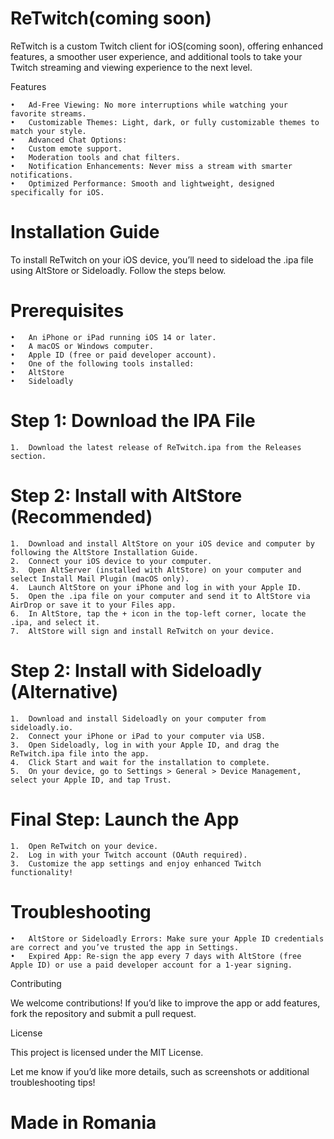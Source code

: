
# ReTwitch(coming soon)

ReTwitch is a custom Twitch client for iOS(coming soon), offering enhanced features, a smoother user experience, and additional tools to take your Twitch streaming and viewing experience to the next level.

Features

	•	Ad-Free Viewing: No more interruptions while watching your favorite streams.
	•	Customizable Themes: Light, dark, or fully customizable themes to match your style.
	•	Advanced Chat Options:
	•	Custom emote support.
	•	Moderation tools and chat filters.
	•	Notification Enhancements: Never miss a stream with smarter notifications.
	•	Optimized Performance: Smooth and lightweight, designed specifically for iOS.

# Installation Guide

To install ReTwitch on your iOS device, you’ll need to sideload the .ipa file using AltStore or Sideloadly. Follow the steps below.

# Prerequisites

	•	An iPhone or iPad running iOS 14 or later.
	•	A macOS or Windows computer.
	•	Apple ID (free or paid developer account).
	•	One of the following tools installed:
	•	AltStore
	•	Sideloadly

# Step 1: Download the IPA File

	1.	Download the latest release of ReTwitch.ipa from the Releases section.

# Step 2: Install with AltStore (Recommended)

	1.	Download and install AltStore on your iOS device and computer by following the AltStore Installation Guide.
	2.	Connect your iOS device to your computer.
	3.	Open AltServer (installed with AltStore) on your computer and select Install Mail Plugin (macOS only).
	4.	Launch AltStore on your iPhone and log in with your Apple ID.
	5.	Open the .ipa file on your computer and send it to AltStore via AirDrop or save it to your Files app.
	6.	In AltStore, tap the + icon in the top-left corner, locate the .ipa, and select it.
	7.	AltStore will sign and install ReTwitch on your device.

# Step 2: Install with Sideloadly (Alternative)

	1.	Download and install Sideloadly on your computer from sideloadly.io.
	2.	Connect your iPhone or iPad to your computer via USB.
	3.	Open Sideloadly, log in with your Apple ID, and drag the ReTwitch.ipa file into the app.
	4.	Click Start and wait for the installation to complete.
	5.	On your device, go to Settings > General > Device Management, select your Apple ID, and tap Trust.

# Final Step: Launch the App

	1.	Open ReTwitch on your device.
	2.	Log in with your Twitch account (OAuth required).
	3.	Customize the app settings and enjoy enhanced Twitch functionality!

# Troubleshooting

	•	AltStore or Sideloadly Errors: Make sure your Apple ID credentials are correct and you’ve trusted the app in Settings.
	•	Expired App: Re-sign the app every 7 days with AltStore (free Apple ID) or use a paid developer account for a 1-year signing.

Contributing

We welcome contributions! If you’d like to improve the app or add features, fork the repository and submit a pull request.

License

This project is licensed under the MIT License.

Let me know if you’d like more details, such as screenshots or additional troubleshooting tips!

# Made in Romania
